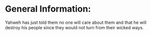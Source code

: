 # General Information:

Yahweh has just told them no one will care about them and that he will destroy his people since they would not turn from their wicked ways.